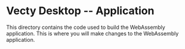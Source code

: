 # Vecty Desktop -- Application

This directory contains the code used to build the WebAssembly application. This is where you will make changes to the WebAssembly application.